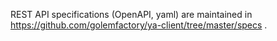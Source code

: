 REST API specifications (OpenAPI, yaml) are maintained in https://github.com/golemfactory/ya-client/tree/master/specs .
